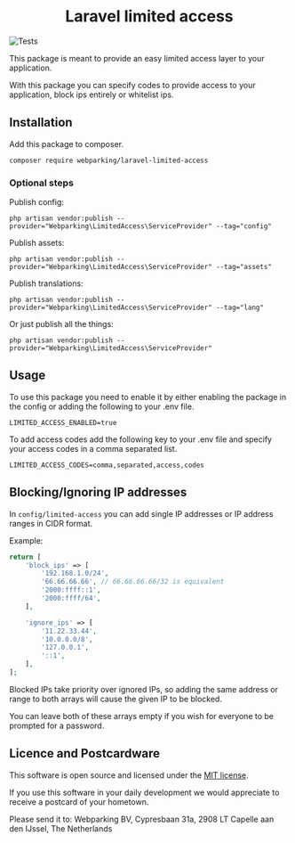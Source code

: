 <h1 align="center">
  Laravel limited access
</h1>

![Tests](https://github.com/webparking/laravel-limited-access/workflows/Tests/badge.svg)

This package is meant to provide an easy limited access layer to your application.

With this package you can specify codes to provide access to your application, block ips entirely or whitelist ips.

## Installation
Add this package to composer.

```shell script
composer require webparking/laravel-limited-access
```

### Optional steps

Publish config:

```shell script
php artisan vendor:publish --provider="Webparking\LimitedAccess\ServiceProvider" --tag="config"
```

Publish assets:

```shell script
php artisan vendor:publish --provider="Webparking\LimitedAccess\ServiceProvider" --tag="assets"
```

Publish translations:

```shell script
php artisan vendor:publish --provider="Webparking\LimitedAccess\ServiceProvider" --tag="lang"
```

Or just publish all the things:

```shell script
php artisan vendor:publish --provider="Webparking\LimitedAccess\ServiceProvider"
```

## Usage
To use this package you need to enable it by either enabling the package in the config or adding the following to your .env file.
```dotenv
LIMITED_ACCESS_ENABLED=true
```

To add access codes add the following key to your .env file and specify your access codes in a comma separated list.
```dotenv
LIMITED_ACCESS_CODES=comma,separated,access,codes
```

## Blocking/Ignoring IP addresses

In `config/limited-access` you can add single IP addresses or IP address ranges in CIDR format.

Example:

```php
return [
    'block_ips' => [
        '192.168.1.0/24',
        '66.66.66.66', // 66.66.66.66/32 is equivalent
        '2000:ffff::1',
        '2000:ffff/64',
    ],

    'ignore_ips' => [
        '11.22.33.44',
        '10.0.0.0/8',
        '127.0.0.1',
        '::1',
    ],
];
```

Blocked IPs take priority over ignored IPs, so adding the same address or range to both arrays will cause the given IP to be blocked.

You can leave both of these arrays empty if you wish for everyone to be prompted for a password.

## Licence and Postcardware
This software is open source and licensed under the [MIT license](LICENSE.md).

If you use this software in your daily development we would appreciate to receive a postcard of your hometown. 

Please send it to: Webparking BV, Cypresbaan 31a, 2908 LT Capelle aan den IJssel, The Netherlands
